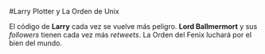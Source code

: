 #Larry Plotter y La Orden de Unix

El código de **Larry** cada vez se vuelve más peligro.
**Lord Ballmermort** y sus *followers* tienen cada vez más *retweets*.
La Orden del Fenix luchará por el bien del mundo.
